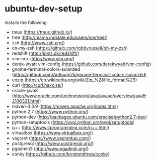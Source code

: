 # ubuntu-dev-setup #
Installs the following
* tmux (https://tmux.github.io/)
* tree (http://mama.indstate.edu/users/ice/tree/)
* zsh (http://www.zsh.org/)
* oh-my-zsh (https://github.com/robbyrussell/oh-my-zsh)
* redshift (http://jonls.dk/redshift/)
* vim-nox (http://www.vim.org/)
* derek-wyatt vim-config (https://github.com/derekwyatt/vim-config)
* gnome-terminal-colors-solarized (https://github.com/Anthony25/gnome-terminal-colors-solarized)
* unzip (https://en.wikipedia.org/wiki/Zip_%28file_format%29)
* curl (http://curl.haxx.se/)
* oracle-java8 (http://www.oracle.com/technetwork/java/javase/overview/java8-2100321.html)
* maven-3.3.9 (https://maven.apache.org/index.html)
* python 2.7 (https://www.python.org/)
* python-dev (http://packages.ubuntu.com/precise/python2.7-dev)
* python-setuptools (https://pypi.python.org/pypi/setuptools)
* g++ (http://www.cprogramming.com/g++.html)
* virtualbox (https://www.virtualbox.org/)
* vagrant (https://www.vagrantup.com/)
* postgresql (http://www.postgresql.org/)
* pgadmin3 (http://www.pgadmin.org/)
* conky (https://github.com/brndnmtthws/conky)
